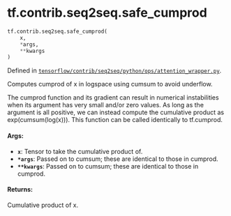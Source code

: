 <div itemscope itemtype="http://developers.google.com/ReferenceObject">
<meta itemprop="name" content="tf.contrib.seq2seq.safe_cumprod" />
<meta itemprop="path" content="Stable" />
</div>

# tf.contrib.seq2seq.safe_cumprod

``` python
tf.contrib.seq2seq.safe_cumprod(
    x,
    *args,
    **kwargs
)
```



Defined in [`tensorflow/contrib/seq2seq/python/ops/attention_wrapper.py`](https://www.tensorflow.org/code/tensorflow/contrib/seq2seq/python/ops/attention_wrapper.py).

Computes cumprod of x in logspace using cumsum to avoid underflow.

The cumprod function and its gradient can result in numerical instabilities
when its argument has very small and/or zero values.  As long as the argument
is all positive, we can instead compute the cumulative product as
exp(cumsum(log(x))).  This function can be called identically to tf.cumprod.

#### Args:

* <b>`x`</b>: Tensor to take the cumulative product of.
* <b>`*args`</b>: Passed on to cumsum; these are identical to those in cumprod.
* <b>`**kwargs`</b>: Passed on to cumsum; these are identical to those in cumprod.

#### Returns:

Cumulative product of x.